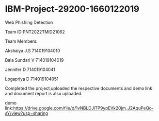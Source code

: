 # IBM-Project-29200-1660122019
Web Phishing Detection

Team ID:PNT2022TMID21062

Team Members:

Akshaiya J.S   714019104010

Bala Sundari V 714019104019

Jennifer D     714019104041

Logapriya D    714019104051

Completed the project,uploaded the respective documents and demo link and document report is also uploaded.

demo link:https://drive.google.com/file/d/1vNBLDJiTP9ypEVk20jm_J2AquPeQo-sY/view?usp=sharing

